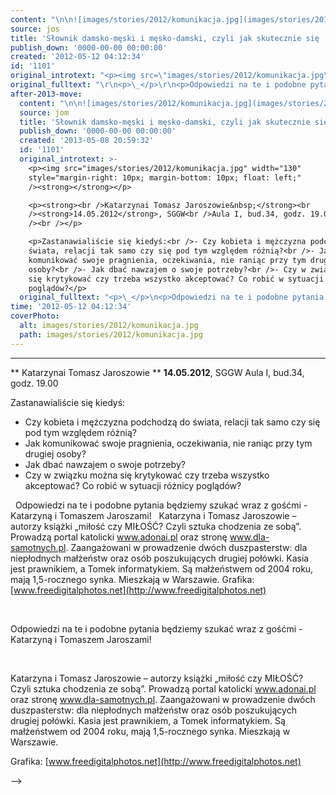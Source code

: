 ```yaml
---
content: "\n\n![images/stories/2012/komunikacja.jpg](images/stories/2012/komunikacja.jpg)****\n**\nKatarzynai Tomasz Jaroszowie&nbsp;**\n**14.05.2012**, SGGW\nAula I, bud.34, godz. 19.00\n\n\nZastanawialiście się kiedyś:\n- Czy kobieta i mężczyzna podchodzą do świata, relacji tak samo czy się pod tym względem różnią?\n- Jak komunikować swoje pragnienia, oczekiwania, nie raniąc przy tym drugiej osoby?\n- Jak dbać nawzajem o swoje potrzeby?\n- Czy w związku można się krytykować czy trzeba wszystko akceptować? Co robić w sytuacji różnicy poglądów?\n\n<!--{{intro-break}}-->\n\n\_\nOdpowiedzi na te i podobne pytania będziemy szukać wraz z gośćmi - Katarzyną i Tomaszem Jaroszami!\n\_\nKatarzyna i Tomasz Jaroszowie – autorzy książki „miłość czy MIŁOŚĆ? Czyli sztuka chodzenia ze sobą”. Prowadzą portal katolicki www.adonai.pl oraz stronę www.dla-samotnych.pl. Zaangażowani w prowadzenie dwóch duszpasterstw: dla niepłodnych małżeństw oraz osób poszukujących drugiej połówki. Kasia jest prawnikiem, a Tomek informatykiem. Są małżeństwem od 2004 roku, mają 1,5-rocznego synka. Mieszkają w Warszawie.\nGrafika: [www.freedigitalphotos.net](http://www.freedigitalphotos.net)&nbsp;\n\n\n<!--CONTENT FROM OLD SERVER (jos before 2013): \n\n![images/stories/2012/komunikacja.jpg](images/stories/2012/komunikacja.jpg)****\n\r\n\n**\nKatarzynai Tomasz Jaroszowie&nbsp;**\n**14.05.2012**, SGGW\nAula I, bud.34, godz. 19.00\n\r\n\nZastanawialiście się kiedyś:\n- Czy kobieta i mężczyzna podchodzą do świata, relacji tak samo czy się pod tym względem różnią?\n- Jak komunikować swoje pragnienia, oczekiwania, nie raniąc przy tym drugiej osoby?\n- Jak dbać nawzajem o swoje potrzeby?\n- Czy w związku można się krytykować czy trzeba wszystko akceptować? Co robić w sytuacji różnicy poglądów?\n\r\n\n<!--{{intro-break}}-->\n\r\n\n\_\n\r\n\nOdpowiedzi na te i podobne pytania będziemy szukać wraz z gośćmi - Katarzyną i Tomaszem Jaroszami!\n\r\n\n\_\n\r\n\nKatarzyna i Tomasz Jaroszowie – autorzy książki „miłość czy MIŁOŚĆ? Czyli sztuka chodzenia ze sobą”. Prowadzą portal katolicki www.adonai.pl oraz stronę www.dla-samotnych.pl. Zaangażowani w prowadzenie dwóch duszpasterstw: dla niepłodnych małżeństw oraz osób poszukujących drugiej połówki. Kasia jest prawnikiem, a Tomek informatykiem. Są małżeństwem od 2004 roku, mają 1,5-rocznego synka. Mieszkają w Warszawie.\n\r\n\nGrafika: [www.freedigitalphotos.net](http://www.freedigitalphotos.net)&nbsp;\n\n-->"
source: jos
title: 'Słownik damsko-męski i męsko-damski, czyli jak skutecznie się  komunikować'
publish_down: '0000-00-00 00:00:00'
created: '2012-05-12 04:12:34'
id: '1101'
original_introtext: "<p><img src=\"images/stories/2012/komunikacja.jpg\" width=\"130\" style=\"margin-right: 10px; margin-bottom: 10px; float: left;\" /><strong></strong></p>\r\n<p><strong><br />Katarzynai Tomasz Jaroszowie&nbsp;</strong><br /><strong>14.05.2012</strong>, SGGW<br />Aula I, bud.34, godz. 19.00<br /><br /></p>\r\n<p>Zastanawialiście się kiedyś:<br />- Czy kobieta i mężczyzna podchodzą do świata, relacji tak samo czy się pod tym względem różnią?<br />- Jak komunikować swoje pragnienia, oczekiwania, nie raniąc przy tym drugiej osoby?<br />- Jak dbać nawzajem o swoje potrzeby?<br />- Czy w związku można się krytykować czy trzeba wszystko akceptować? Co robić w sytuacji różnicy poglądów?</p>\r\n"
original_fulltext: "\r\n<p>\_</p>\r\n<p>Odpowiedzi na te i podobne pytania będziemy szukać wraz z gośćmi - Katarzyną i Tomaszem Jaroszami!</p>\r\n<p>\_</p>\r\n<p>Katarzyna i Tomasz Jaroszowie – autorzy książki „miłość czy MIŁOŚĆ? Czyli sztuka chodzenia ze sobą”. Prowadzą portal katolicki www.adonai.pl oraz stronę www.dla-samotnych.pl. Zaangażowani w prowadzenie dwóch duszpasterstw: dla niepłodnych małżeństw oraz osób poszukujących drugiej połówki. Kasia jest prawnikiem, a Tomek informatykiem. Są małżeństwem od 2004 roku, mają 1,5-rocznego synka. Mieszkają w Warszawie.</p>\r\n<p><span style=\"font-size: 10pt;\">Grafika: <a target=\"_blank\" href=\"http://www.freedigitalphotos.net\">www.freedigitalphotos.net</a>&nbsp;</span></p>"
after-2013-move:
  content: "\n\n![images/stories/2012/komunikacja.jpg](images/stories/2012/komunikacja.jpg)****\n**\nKatarzynai Tomasz Jaroszowie&nbsp;**\n**14.05.2012**, SGGW\nAula I, bud.34, godz. 19.00\n\n\nZastanawialiście się kiedyś:\n- Czy kobieta i mężczyzna podchodzą do świata, relacji tak samo czy się pod tym względem różnią?\n- Jak komunikować swoje pragnienia, oczekiwania, nie raniąc przy tym drugiej osoby?\n- Jak dbać nawzajem o swoje potrzeby?\n- Czy w związku można się krytykować czy trzeba wszystko akceptować? Co robić w sytuacji różnicy poglądów?\n\n<!--{{intro-break}}-->\n\n\_\nOdpowiedzi na te i podobne pytania będziemy szukać wraz z gośćmi - Katarzyną i Tomaszem Jaroszami!\n\_\nKatarzyna i Tomasz Jaroszowie – autorzy książki „miłość czy MIŁOŚĆ? Czyli sztuka chodzenia ze sobą”. Prowadzą portal katolicki www.adonai.pl oraz stronę www.dla-samotnych.pl. Zaangażowani w prowadzenie dwóch duszpasterstw: dla niepłodnych małżeństw oraz osób poszukujących drugiej połówki. Kasia jest prawnikiem, a Tomek informatykiem. Są małżeństwem od 2004 roku, mają 1,5-rocznego synka. Mieszkają w Warszawie.\nGrafika: [www.freedigitalphotos.net](http://www.freedigitalphotos.net)&nbsp;\n"
  source: jom
  title: 'Słownik damsko-męski i męsko-damski, czyli jak skutecznie się  komunikować'
  publish_down: '0000-00-00 00:00:00'
  created: '2013-05-08 20:59:32'
  id: '1101'
  original_introtext: >-
    <p><img src="images/stories/2012/komunikacja.jpg" width="130"
    style="margin-right: 10px; margin-bottom: 10px; float: left;"
    /><strong></strong></p>

    <p><strong><br />Katarzynai Tomasz Jaroszowie&nbsp;</strong><br
    /><strong>14.05.2012</strong>, SGGW<br />Aula I, bud.34, godz. 19.00<br
    /><br /></p>

    <p>Zastanawialiście się kiedyś:<br />- Czy kobieta i mężczyzna podchodzą do
    świata, relacji tak samo czy się pod tym względem różnią?<br />- Jak
    komunikować swoje pragnienia, oczekiwania, nie raniąc przy tym drugiej
    osoby?<br />- Jak dbać nawzajem o swoje potrzeby?<br />- Czy w związku można
    się krytykować czy trzeba wszystko akceptować? Co robić w sytuacji różnicy
    poglądów?</p>
  original_fulltext: "<p>\_</p>\n<p>Odpowiedzi na te i podobne pytania będziemy szukać wraz z gośćmi - Katarzyną i Tomaszem Jaroszami!</p>\n<p>\_</p>\n<p>Katarzyna i Tomasz Jaroszowie – autorzy książki „miłość czy MIŁOŚĆ? Czyli sztuka chodzenia ze sobą”. Prowadzą portal katolicki www.adonai.pl oraz stronę www.dla-samotnych.pl. Zaangażowani w prowadzenie dwóch duszpasterstw: dla niepłodnych małżeństw oraz osób poszukujących drugiej połówki. Kasia jest prawnikiem, a Tomek informatykiem. Są małżeństwem od 2004 roku, mają 1,5-rocznego synka. Mieszkają w Warszawie.</p>\n<p><span style=\"font-size: 10pt;\">Grafika: <a target=\"_blank\" href=\"http://www.freedigitalphotos.net\">www.freedigitalphotos.net</a>&nbsp;</span></p>"
time: '2012-05-12 04:12:34'
coverPhoto:
  alt: images/stories/2012/komunikacja.jpg
  path: images/stories/2012/komunikacja.jpg
---
```

****
**
Katarzynai Tomasz Jaroszowie&nbsp;**
**14.05.2012**, SGGW
Aula I, bud.34, godz. 19.00


Zastanawialiście się kiedyś:
- Czy kobieta i mężczyzna podchodzą do świata, relacji tak samo czy się pod tym względem różnią?
- Jak komunikować swoje pragnienia, oczekiwania, nie raniąc przy tym drugiej osoby?
- Jak dbać nawzajem o swoje potrzeby?
- Czy w związku można się krytykować czy trzeba wszystko akceptować? Co robić w sytuacji różnicy poglądów?

<!--{{intro-break}}-->

 
Odpowiedzi na te i podobne pytania będziemy szukać wraz z gośćmi - Katarzyną i Tomaszem Jaroszami!
 
Katarzyna i Tomasz Jaroszowie – autorzy książki „miłość czy MIŁOŚĆ? Czyli sztuka chodzenia ze sobą”. Prowadzą portal katolicki www.adonai.pl oraz stronę www.dla-samotnych.pl. Zaangażowani w prowadzenie dwóch duszpasterstw: dla niepłodnych małżeństw oraz osób poszukujących drugiej połówki. Kasia jest prawnikiem, a Tomek informatykiem. Są małżeństwem od 2004 roku, mają 1,5-rocznego synka. Mieszkają w Warszawie.
Grafika: [www.freedigitalphotos.net](http://www.freedigitalphotos.net)&nbsp;


<!--CONTENT FROM OLD SERVER (jos before 2013): 

****


**
Katarzynai Tomasz Jaroszowie&nbsp;**
**14.05.2012**, SGGW
Aula I, bud.34, godz. 19.00


Zastanawialiście się kiedyś:
- Czy kobieta i mężczyzna podchodzą do świata, relacji tak samo czy się pod tym względem różnią?
- Jak komunikować swoje pragnienia, oczekiwania, nie raniąc przy tym drugiej osoby?
- Jak dbać nawzajem o swoje potrzeby?
- Czy w związku można się krytykować czy trzeba wszystko akceptować? Co robić w sytuacji różnicy poglądów?


<!--{{intro-break}}-->


 


Odpowiedzi na te i podobne pytania będziemy szukać wraz z gośćmi - Katarzyną i Tomaszem Jaroszami!


 


Katarzyna i Tomasz Jaroszowie – autorzy książki „miłość czy MIŁOŚĆ? Czyli sztuka chodzenia ze sobą”. Prowadzą portal katolicki www.adonai.pl oraz stronę www.dla-samotnych.pl. Zaangażowani w prowadzenie dwóch duszpasterstw: dla niepłodnych małżeństw oraz osób poszukujących drugiej połówki. Kasia jest prawnikiem, a Tomek informatykiem. Są małżeństwem od 2004 roku, mają 1,5-rocznego synka. Mieszkają w Warszawie.


Grafika: [www.freedigitalphotos.net](http://www.freedigitalphotos.net)&nbsp;

-->

<!--{{json:{"created_date":"2012-05-12 04:12:34","publish_down":"0000-00-00 00:00:00","id":"1101"}}}-->